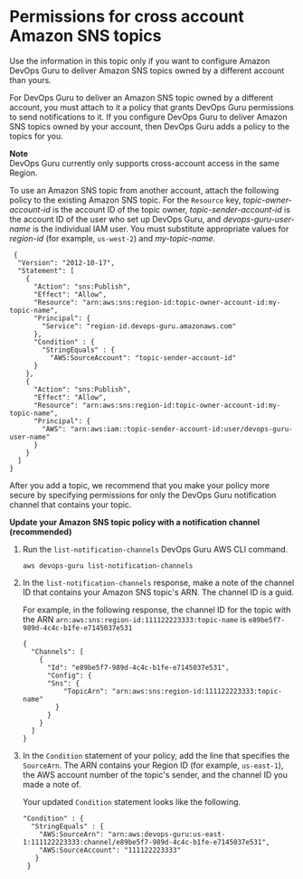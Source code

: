 # Permissions for cross account Amazon SNS topics<a name="sns-required-permissions"></a>

Use the information in this topic only if you want to configure Amazon DevOps Guru to deliver Amazon SNS topics owned by a different account than yours\. 

For DevOps Guru to deliver an Amazon SNS topic owned by a different account, you must attach to it a policy that grants DevOps Guru permissions to send notifications to it\. If you configure DevOps Guru to deliver Amazon SNS topics owned by your account, then DevOps Guru adds a policy to the topics for you\.

**Note**  
DevOps Guru currently only supports cross\-account access in the same Region\. 

To use an Amazon SNS topic from another account, attach the following policy to the existing Amazon SNS topic\. For the `Resource` key, *topic\-owner\-account\-id* is the account ID of the topic owner, *topic\-sender\-account\-id* is the account ID of the user who set up DevOps Guru, and *devops\-guru\-user\-name* is the individual IAM user\. You must substitute appropriate values for *region\-id* \(for example, `us-west-2`\) and *my\-topic\-name*\. 

```
 {
  "Version": "2012-10-17",
  "Statement": [
    {
      "Action": "sns:Publish",
      "Effect": "Allow",
      "Resource": "arn:aws:sns:region-id:topic-owner-account-id:my-topic-name",
      "Principal": {
        "Service": "region-id.devops-guru.amazonaws.com"
      },
      "Condition" : {
        "StringEquals" : {          
          "AWS:SourceAccount": "topic-sender-account-id"
      }
    },
    {
      "Action": "sns:Publish",
      "Effect": "Allow",
      "Resource": "arn:aws:sns:region-id:topic-owner-account-id:my-topic-name",
      "Principal": {
        "AWS": "arn:aws:iam::topic-sender-account-id:user/devops-guru-user-name"      	
      }
    }
  ]
}
```



After you add a topic, we recommend that you make your policy more secure by specifying permissions for only the DevOps Guru notification channel that contains your topic\.

**Update your Amazon SNS topic policy with a notification channel \(recommended\)**

1. Run the `list-notification-channels` DevOps Guru AWS CLI command\.

   ```
   aws devops-guru list-notification-channels
   ```

1. In the `list-notification-channels` response, make a note of the channel ID that contains your Amazon SNS topic's ARN\. The channel ID is a guid\.

   For example, in the following response, the channel ID for the topic with the ARN `arn:aws:sns:region-id:111122223333:topic-name` is `e89be5f7-989d-4c4c-b1fe-e7145037e531`

   ```
   {
     "Channels": [
       {
         "Id": "e89be5f7-989d-4c4c-b1fe-e7145037e531",
         "Config": {
         "Sns": {
             "TopicArn": "arn:aws:sns:region-id:111122223333:topic-name"
           }
         }
       }
     ]
   }
   ```

1. In the `Condition` statement of your policy, add the line that specifies the `SourceArn`\. The ARN contains your Region ID \(for example, `us-east-1`\), the AWS account number of the topic's sender, and the channel ID you made a note of\. 

   Your updated `Condition` statement looks like the following\.

   ```
   "Condition" : {
     "StringEquals" : {
       "AWS:SourceArn": "arn:aws:devops-guru:us-east-1:111122223333:channel/e89be5f7-989d-4c4c-b1fe-e7145037e531",
       "AWS:SourceAccount": "111122223333"
      } 
    }
   ```